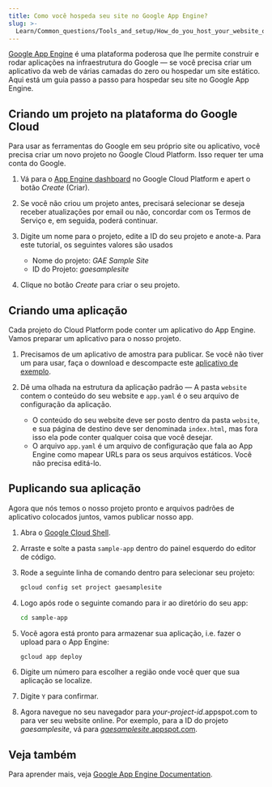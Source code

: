```yaml
---
title: Como você hospeda seu site no Google App Engine?
slug: >-
  Learn/Common_questions/Tools_and_setup/How_do_you_host_your_website_on_Google_App_Engine
---
```


[Google App Engine](https://cloud.google.com/appengine/) é uma plataforma poderosa que lhe permite construir e rodar aplicações na infraestrutura do Google — se você precisa criar um aplicativo da web de várias camadas do zero ou hospedar um site estático. Aqui está um guia passo a passo para hospedar seu site no Google App Engine.

## Criando um projeto na plataforma do Google Cloud

Para usar as ferramentas do Google em seu próprio site ou aplicativo, você precisa criar um novo projeto no Google Cloud Platform. Isso requer ter uma conta do Google.

1. Vá para o [App Engine dashboard](https://console.cloud.google.com/projectselector/appengine) no Google Cloud Platform e apert o botão _Create_ (Criar).
2. Se você não criou um projeto antes, precisará selecionar se deseja receber atualizações por email ou não, concordar com os Termos de Serviço e, em seguida, poderá continuar.
3. Digite um nome para o projeto, edite a ID do seu projeto e anote-a. Para este tutorial, os seguintes valores são usados

   - Nome do projeto: _GAE Sample Site_
   - ID do Projeto: _gaesamplesite_

4. Clique no botão _Create_ para criar o seu projeto.

## Criando uma aplicação

Cada projeto do Cloud Platform pode conter um aplicativo do App Engine. Vamos preparar um aplicativo para o nosso projeto.

1. Precisamos de um aplicativo de amostra para publicar. Se você não tiver um para usar, faça o download e descompacte este [aplicativo de exemplo](http://gaesamplesite.appspot.com/downloads.html).
2. Dê uma olhada na estrutura da aplicação padrão — A pasta `website` contem o conteúdo do seu website e `app.yaml` é o seu arquivo de configuração da aplicação.

   - O conteúdo do seu website deve ser posto dentro da pasta `website`, e sua página de destino deve ser denominada `index.html`, mas fora isso ela pode conter qualquer coisa que você desejar.
   - O arquivo `app.yaml` é um arquivo de configuração que fala ao App Engine como mapear URLs para os seus arquivos estáticos. Você não precisa editá-lo.

## Puplicando sua aplicação

Agora que nós temos o nosso projeto pronto e arquivos padrões de aplicativo colocados juntos, vamos publicar nosso app.

1. Abra o [Google Cloud Shell](https://console.cloud.google.com/cloudshell/editor).
2. Arraste e solte a pasta `sample-app` dentro do painel esquerdo do editor de código.
3. Rode a seguinte linha de comando dentro para selecionar seu projeto:

   ```bash
   gcloud config set project gaesamplesite
   ```

4. Logo após rode o seguinte comando para ir ao diretório do seu app:

   ```bash
   cd sample-app
   ```

5. Você agora está pronto para armazenar sua aplicação, i.e. fazer o upload para o App Engine:

   ```bash
   gcloud app deploy
   ```

6. Digite um número para escolher a região onde você quer que sua aplicação se localize.
7. Digite `Y` para confirmar.
8. Agora navegue no seu navegador para _your-project-id_.appspot.com to para ver seu website online. Por exemplo, para a ID do projeto _gaesamplesite_, vá para [_gaesamplesite_.appspot.com](http://gaesamplesite.appspot.com/).

## Veja também

Para aprender mais, veja [Google App Engine Documentation](https://cloud.google.com/appengine/docs/).
